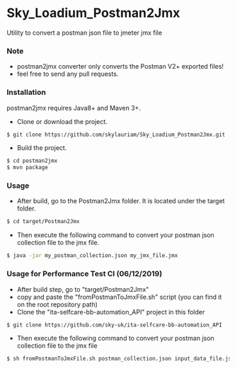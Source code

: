 # Sky_Loadium_Postman2Jmx
Utility to convert a postman json file to jmeter jmx file

### Note

- postman2jmx converter only converts the Postman V2+ exported files!
- feel free to send any pull requests.

### Installation

postman2jmx requires Java8+ and Maven 3+.

- Clone or download the project.
```sh
$ git clone https://github.com/skylauriam/Sky_Loadium_Postman2Jmx.git
```
- Build the project.
```sh
$ cd postman2jmx
$ mvn package
```

### Usage

- After build, go to the Postman2Jmx folder. It is located under the target folder.
```sh
$ cd target/Postman2Jmx
```
- Then execute the following command to convert your postman json collection file to the jmx file.
```sh
$ java -jar my_postman_collection.json my_jmx_file.jmx
```

### Usage for Performance Test CI (06/12/2019)

- After build step, go to "target/Postman2Jmx"
- copy and paste the "fromPostmanToJmxFile.sh" script (you can find it on the root repository path)
- Clone the "ita-selfcare-bb-automation_API" project in this folder
```sh
$ git clone https://github.com/sky-uk/ita-selfcare-bb-automation_API
```
- Then execute the following command to convert your postman json collection file to the jmx file
```sh
$ sh fromPostmanToJmxFile.sh postman_collection.json input_data_file.json name_environment
```
